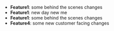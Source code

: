 - **Feature1**: some behind the scenes changes
- **Feature1**: new day new me
- **Feature1**: some behind the scenes changes
- **Feature4**: some new customer facing changes
